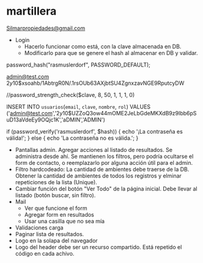 # martillera



Silmarpropiedades@gmail.com



- Login
	- Hacerlo funcionar como está, con la clave almacenada en DB.
	- Modificarlo para que se genere el hash al almacenar en DB y validar.

password_hash("rasmuslerdorf", PASSWORD_DEFAULT);

admin@test.com
$2y$10$xsoahb/1AbtrgR0N/.1rsOUb63AXjbtSU4ZgnxzavNGE9RputcyDW




//password_strength_check($clave, 8, 50, 1, 1, 1, 0)




INSERT INTO `usuarios`(`email`, `clave`, `nombre`, `rol`) 
VALUES
('admin@test.com','$2y$10$UZZoQ3ow44mOME2JeLbGdeMKXdB9z9Ibb6pSuD13aVdeEy9OQjc1K','aDMIN','ADMIN')



if (password_verify('rasmuslerdorf', $hash)) {
    echo '¡La contraseña es válida!';
} else {
    echo 'La contraseña no es válida.';
}


- Pantallas admin. Agregar acciones al listado de resultados. Se administra desde ahí. Se mantienen los filtros, pero podría ocultarse el form de contacto, o reemplazarlo por alguna acción útil para el admin.
- Filtro hardcodeado: La cantidad de ambientes debe traerse de la DB. Obtener la cantidad de ambientes de todos los registros y elminar repeticiones de la lista (Unique).
- Cambiar función del botón "Ver Todo" de la página inicial. Debe llevar al listado (botón buscar, sin filtro).
- Mail
	- Ver que funcione el form
	- Agregar form en resultados
	- Usar una casilla que no sea mía
- Validaciones carga
- Paginar lista de resultados.
- Logo en la solapa del navegador
- Logo del header debe ser un recurso compartido. Está repetido el código en cada achivo.




<?php 
session_start();
?>


<script type="text/javascript">
  //MostrarBotones();
  MostrarHeader('MostrarHeaderLogin');
  </script>

